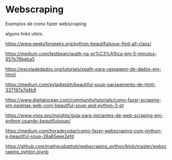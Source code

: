 # Webscraping
 Exemplos de como fazer webscraping

 alguns links uteis:

 https://www.geeksforgeeks.org/python-beautifulsoup-find-all-class/

 https://medium.com/testbean/xpath-na-pr%C3%A1tica-em-5-minutos-957b76beba5

 https://escoladedados.org/tutoriais/xpath-para-raspagem-de-dados-em-html/

 https://medium.com/pyladiesbh/beautiful-soup-parseamento-de-html-337197a7d4b9

 https://www.digitalocean.com/community/tutorials/como-fazer-scraping-em-paginas-web-com-beautiful-soup-and-python-3-pt

 https://www.vooo.pro/insights/guia-para-iniciantes-de-web-scraping-em-python-usando-beautifulsoup/

 https://medium.com/horadecodar/como-fazer-webscraping-com-python-e-beautiful-soup-28a65eee2efd

 https://github.com/matheusbattisti/webscraping_python/blob/master/webscraping_pyhton.ipynb
